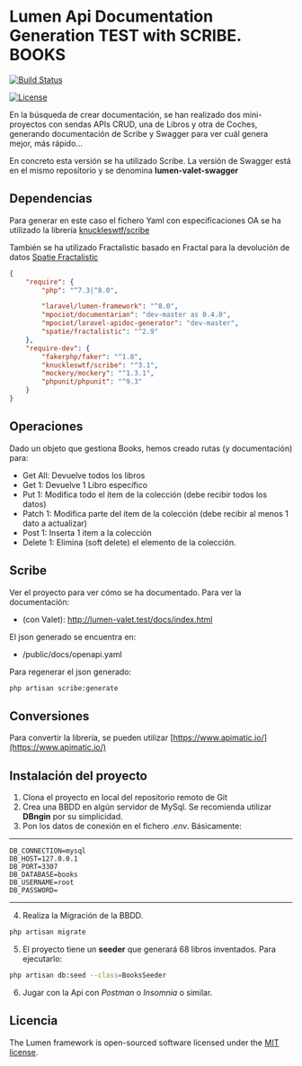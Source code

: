 # Lumen Api Documentation Generation TEST with SCRIBE. BOOKS

[![Build Status](https://travis-ci.org/laravel/lumen-framework.svg)](https://travis-ci.org/laravel/lumen-framework)

[![License](https://img.shields.io/packagist/l/laravel/framework)](https://packagist.org/packages/laravel/lumen-framework)

En la búsqueda de crear documentación, se han realizado dos mini-proyectos con sendas APIs CRUD, una de Libros y otra de Coches, generando documentación de Scribe y Swagger para ver cuál genera mejor, más rápido...

En concreto esta versión se ha utilizado Scribe. La versión de Swagger está en el mismo repositorio y se denomina **lumen-valet-swagger**

## Dependencias

Para generar en este caso el fichero Yaml con especificaciones OA se ha utilizado la librería [knuckleswtf/scribe](https://github.com/knuckleswtf/scribe) 

También se ha utilizado Fractalistic basado en Fractal para la devolución de datos [Spatie Fractalistic](https://github.com/spatie/fractalistic)
```json
{
    "require": {
        "php": "^7.3|^8.0",

        "laravel/lumen-framework": "^8.0",
        "mpociot/documentarian": "dev-master as 0.4.0",
        "mpociot/laravel-apidoc-generator": "dev-master",
        "spatie/fractalistic": "^2.9"
    },
    "require-dev": {
        "fakerphp/faker": "^1.8",
        "knuckleswtf/scribe": "^3.1",
        "mockery/mockery": "^1.3.1",
        "phpunit/phpunit": "^9.3"
    }
}
```


## Operaciones

Dado un objeto que gestiona Books, hemos creado rutas (y documentación) para:

- Get All: Devuelve todos los libros
- Get 1: Devuelve 1 Libro específico
- Put 1: Modifica todo el item de la colección (debe recibir todos los datos)
- Patch 1: Modifica parte del item de la colección (debe recibir al menos 1 dato a actualizar)
- Post 1: Inserta 1 item a la colección
- Delete 1: Elimina (soft delete) el elemento de la colección. 

## Scribe

Ver el proyecto para ver cómo se ha documentado. 
Para ver la documentación: 

- (con Valet): http://lumen-valet.test/docs/index.html

El json generado se encuentra en: 

- /public/docs/openapi.yaml

Para regenerar el json generado:

```bash
php artisan scribe:generate
```

## Conversiones

Para convertir la librería, se pueden utilizar [https://www.apimatic.io/](https://www.apimatic.io/)

## Instalación del proyecto

1. Clona el proyecto en local del repositorio remoto de Git
2. Crea una BBDD en algún servidor de MySql. Se recomienda utilizar **DBngin** por su simplicidad. 
3. Pon los datos de conexión en el fichero *.env*. Básicamente:


----
```
DB_CONNECTION=mysql
DB_HOST=127.0.0.1
DB_PORT=3307
DB_DATABASE=books
DB_USERNAME=root
DB_PASSWORD=
```
----

4. Realiza la Migración de la BBDD. 
```bash
php artisan migrate
```
5. El proyecto tiene un **seeder** que generará 68 libros inventados. Para ejecutarlo:
```bash
php artisan db:seed --class=BooksSeeder
```
6. Jugar con la Api con *Postman* o *Insomnia* o similar. 

## Licencia

The Lumen framework is open-sourced software licensed under the [MIT license](https://opensource.org/licenses/MIT).

